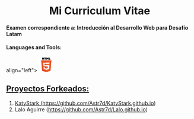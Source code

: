 <h1 align="center"> Mi Curriculum Vitae </h1>
<h4 align="left"> Examen correspondiente a: Introducción al Desarrollo Web para Desafío Latam</h4>

<h4 align="left">Languages and Tools:</h4>
    <p> align="left">
        <a href="https://www.w3.org/html/" target="_blank" rel="noreferrer"> <img src="https://raw.githubusercontent.com/devicons/devicon/master/icons/html5/html5-original-wordmark.svg" alt="html5" width="40" height="40"/>
    </p>

## Proyectos Forkeados:
1) KatyStark (https://github.com/Astr7d/KatyStark.github.io)
2) Lalo Aguirre (https://github.com/Astr7d/Lalo.github.io)